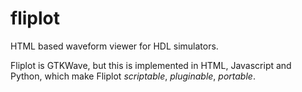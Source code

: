 # fliplot
HTML based waveform viewer for HDL simulators.

Fliplot is GTKWave, but this is implemented in HTML, Javascript and Python, which make Fliplot
*scriptable*, *pluginable*, *portable*.


